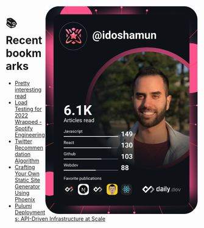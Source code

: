 <a href="https://app.daily.dev/idoshamun"><img src="https://raw.githubusercontent.com/idoshamun/idoshamun/devcard/devcard.svg" align='right' width="400" alt="Ido Shamun's Dev Card"/></a>

# 📚 Recent bookmarks
<!-- BOOKMARKS:START -->
- [Pretty interesting read](https://app.daily.dev/posts/hGbdUNhOo?utm_source=rss&utm_medium=bookmarks&utm_campaign=28849d86070e4c099c877ab6837c61f0)
- [Load Testing for 2022 Wrapped - Spotify Engineering](https://app.daily.dev/posts/IV87YONoP?utm_source=rss&utm_medium=bookmarks&utm_campaign=28849d86070e4c099c877ab6837c61f0)
- [Twitter Recommendation Algorithm](https://app.daily.dev/posts/OU0lBBjan?utm_source=rss&utm_medium=bookmarks&utm_campaign=28849d86070e4c099c877ab6837c61f0)
- [Crafting Your Own Static Site Generator Using Phoenix](https://app.daily.dev/posts/CMVXGDkTM?utm_source=rss&utm_medium=bookmarks&utm_campaign=28849d86070e4c099c877ab6837c61f0)
- [Pulumi Deployments: API-Driven Infrastructure at Scale](https://app.daily.dev/posts/pxfK6ymlz?utm_source=rss&utm_medium=bookmarks&utm_campaign=28849d86070e4c099c877ab6837c61f0)
<!-- BOOKMARKS:END -->
